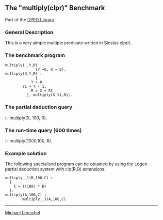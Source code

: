 The "multiply(clpr)" Benchmark
------------------------------

Part of the [DPPD
Library](http://www.ecs.soton.ac.uk/%7Emal/systems/dppd.html).

### General Description

This is a very simple multiple predicate written in Sicstus clp(r).

### The benchmark program

    multiply(_,Y,R) :- 
                  {Y =0, R = 0}.
    multiply(X,Y,R) :- 
                  {
                Y > 0, 
            Y1 = Y - 1,
                R = X + R1
              }, multiply(X,Y1,R1).

### The partial deduction query

:- multiply(X, 100, R).

### The run-time query (600 times)

:- multiply(1000,100, R).

### Example solution

The following specialised program can be obtained by using the Logen
partial deduction system with clp(R,Q) extensions.

    multiply__1(B,100,C) :- 
      {
        C = ((100) * B)
      }.
    multiply(A,100,C) :-
            multiply__1(A,100,C).

------------------------------------------------------------------------

[Michael Leuschel](http://www.ecs.soton.ac.uk/%7Emal/michael.html)
